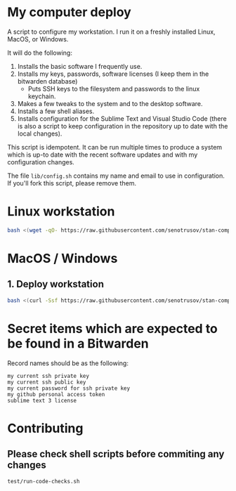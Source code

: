 # My computer deploy

A script to configure my workstation. I run it on a freshly installed Linux, MacOS, or Windows.

It will do the following:

1. Installs the basic software I frequently use.
2. Installs my keys, passwords, software licenses (I keep them in the bitwarden database)
	* Puts SSH keys to the filesystem and passwords to the linux keychain.
3. Makes a few tweaks to the system and to the desktop software.
4. Installs a few shell aliases.
5. Installs configuration for the Sublime Text and Visual Studio Code (there is also a script to keep configuration in the repository up to date with the local changes).

This script is idempotent. It can be run multiple times to produce a system which is up-to date with the recent software updates and with my configuration changes.

The file ``lib/config.sh`` contains my name and email to use in configuration. If you'll fork this script, please remove them.

# Linux workstation

```sh
bash <(wget -qO- https://raw.githubusercontent.com/senotrusov/stan-computer-deploy/master/deploy.sh)
```

# MacOS / Windows

## 1. Deploy workstation
```sh
bash <(curl -Ssf https://raw.githubusercontent.com/senotrusov/stan-computer-deploy/master/deploy.sh)
```

# Secret items which are expected to be found in a Bitwarden

Record names should be as the following:

```
my current ssh private key
my current ssh public key
my current password for ssh private key
my github personal access token
sublime text 3 license
```

# Contributing

## Please check shell scripts before commiting any changes
```sh
test/run-code-checks.sh
```
